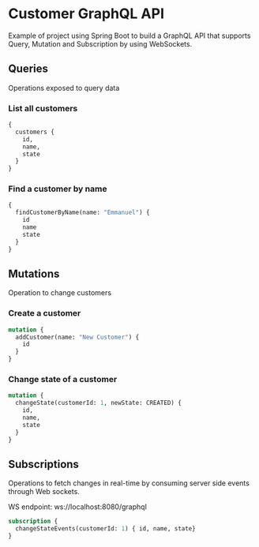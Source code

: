 # Customer GraphQL API

Example of project using Spring Boot to build a GraphQL API that supports Query, Mutation and Subscription by using WebSockets.

## Queries

Operations exposed to query data

### List all customers
```graphql
{
  customers {
    id,
    name,
  	state
  }
}
```

### Find a customer by name
```graphql
{
  findCustomerByName(name: "Emmanuel") {
    id
    name
    state
  }
}
```
## Mutations

Operation to change customers

### Create a customer
```graphql
mutation {
  addCustomer(name: "New Customer") {
    id
  }
}
```

### Change state of a customer
```graphql
mutation {
  changeState(customerId: 1, newState: CREATED) {
    id,
    name,
    state
  }
}
```

## Subscriptions

Operations to fetch changes in real-time by consuming server side events through Web sockets.

WS endpoint: ws://localhost:8080/graphql

```graphql
subscription {
  changeStateEvents(customerId: 1) { id, name, state}
}
```